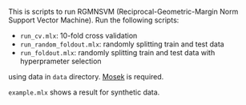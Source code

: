This is scripts to run RGMNSVM (Reciprocal-Geometric-Margin Norm Support Vector Machine).
Run the following scripts:
- ``run_cv.mlx``: 10-fold cross validation
- ``run_random_foldout.mlx``: randomly splitting train and test data
- ``run_foldout.mlx``: randomly splitting train and test data with hyperprameter selection
  
using data in ``data`` directory.
[Mosek](https://www.mosek.com/) is required.

``example.mlx`` shows a result for synthetic data.
